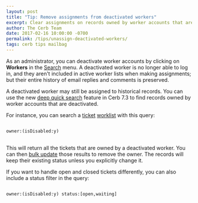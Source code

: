 ```yaml
---
layout: post
title: "Tip: Remove assignments from deactivated workers"
excerpt: Clear assignments on records owned by worker accounts that are deactivated.
author: The Cerb Team
date: 2017-02-16 10:00:00 -0700
permalink: /tips/unassign-deactivated-workers/
tags: cerb tips mailbag
---
```


As an administrator, you can deactivate worker accounts by clicking on **Workers** in the [Search](/docs/getting-started/interface/#search-menu) menu.  A deactivated worker is no longer able to log in, and they aren't included in active worker lists when making assignments; but their entire history of email replies and comments is preserved.

A deactivated worker may still be assigned to historical records.  You can use the new [deep quick search](/docs/workspaces/#deep-searching) feature in Cerb 7.3 to find records owned by worker accounts that are deactivated.

For instance, you can search a [ticket](/docs/tickets/) [worklist](/docs/worklists/) with this query:

<pre>
<code class="language-text">
owner:(isDisabled:y)
</code>
</pre>

This will return all the tickets that are owned by a deactivated worker.  You can then [bulk update](/docs/workspaces/#bulk-update) those results to remove the owner.  The records will keep their existing status unless you explicitly change it.

If you want to handle open and closed tickets differently, you can also include a status filter in the query:

<pre>
<code class="language-text">
owner:(isDisabled:y) status:[open,waiting]
</code>
</pre>
